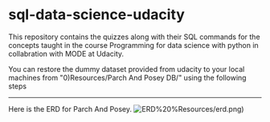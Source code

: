# sql-data-science-udacity
This repository contains the quizzes along with their SQL commands for the concepts taught in the course Programming for data science with python in collabration with MODE at Udacity.

You can restore the dummy dataset provided from udacity to your local machines from "0)Resources/Parch And Posey DB/" using the following steps



-------------------------------------------------------------------------------------------------------------------------------------------------------------------------------
Here is the ERD for Parch And Posey.
![ERD](https://raw.githubusercontent.com/RaviPabari/sql-data-science-udacity/master/0)%20%Resources/erd.png)
